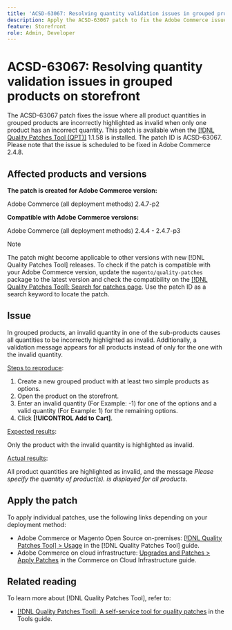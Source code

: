```yaml
---
title: 'ACSD-63067: Resolving quantity validation issues in grouped products on storefront'
description: Apply the ACSD-63067 patch to fix the Adobe Commerce issue where all product quantities in grouped products are incorrectly highlighted as invalid when only one product has an incorrect quantity.
feature: Storefront
role: Admin, Developer
---
```

# ACSD-63067: Resolving quantity validation issues in grouped products on storefront

The ACSD-63067 patch fixes the issue where all product quantities in grouped products are incorrectly highlighted as invalid when only one product has an incorrect quantity. This patch is available when the [[!DNL Quality Patches Tool (QPT)]](/help/tools/quality-patches-tool/quality-patches-tool-to-self-serve-quality-patches.md) 1.1.58 is installed. The patch ID is ACSD-63067. Please note that the issue is scheduled to be fixed in Adobe Commerce 2.4.8.

## Affected products and versions

**The patch is created for Adobe Commerce version:**

Adobe Commerce (all deployment methods)  2.4.7-p2

**Compatible with Adobe Commerce versions:**

Adobe Commerce (all deployment methods) 2.4.4 - 2.4.7-p3

>[!NOTE]
>
>The patch might become applicable to other versions with new [!DNL Quality Patches Tool] releases. To check if the patch is compatible with your Adobe Commerce version, update the `magento/quality-patches` package to the latest version and check the compatibility on the [[!DNL Quality Patches Tool]: Search for patches page](https://experienceleague.adobe.com/tools/commerce-quality-patches/index.html). Use the patch ID as a search keyword to locate the patch.

## Issue

In grouped products, an invalid quantity in one of the sub-products causes all quantities to be incorrectly highlighted as invalid. Additionally, a validation message appears for all products instead of only for the one with the invalid quantity.

<u>Steps to reproduce</u>:

1. Create a new grouped product with at least two simple products as options.
1. Open the product on the storefront.
1. Enter an invalid quantity (For Example: -1) for one of the options and a valid quantity (For Example: 1) for the remaining options.
1. Click  **[!UICONTROL Add to Cart]**.

<u>Expected results</u>:

Only the product with the invalid quantity is highlighted as invalid.

<u>Actual results</u>:

All product quantities are highlighted as invalid, and the message *Please specify the quantity of product(s). is displayed for all products*.


## Apply the patch

To apply individual patches, use the following links depending on your deployment method:

* Adobe Commerce or Magento Open Source on-premises: [[!DNL Quality Patches Tool] > Usage](/help/tools/quality-patches-tool/usage.md) in the [!DNL Quality Patches Tool] guide.
* Adobe Commerce on cloud infrastructure: [Upgrades and Patches > Apply Patches](https://experienceleague.adobe.com/docs/commerce-cloud-service/user-guide/develop/upgrade/apply-patches.html) in the Commerce on Cloud Infrastructure guide.


## Related reading

To learn more about [!DNL Quality Patches Tool], refer to:

* [[!DNL Quality Patches Tool]: A self-service tool for quality patches](/help/tools/quality-patches-tool/quality-patches-tool-to-self-serve-quality-patches.md) in the Tools guide.
